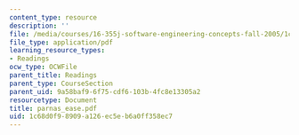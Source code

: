 ```yaml
---
content_type: resource
description: ''
file: /media/courses/16-355j-software-engineering-concepts-fall-2005/1c68d0f98909a126ec5eb6a0ff358ec7_parnas_ease.pdf
file_type: application/pdf
learning_resource_types:
- Readings
ocw_type: OCWFile
parent_title: Readings
parent_type: CourseSection
parent_uid: 9a58baf9-6f75-cdf6-103b-4fc8e13305a2
resourcetype: Document
title: parnas_ease.pdf
uid: 1c68d0f9-8909-a126-ec5e-b6a0ff358ec7
---
```

